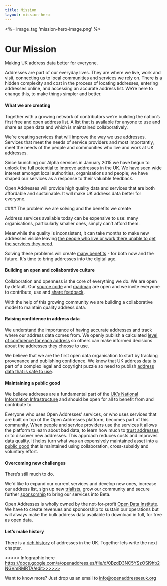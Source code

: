 ```yaml
---
title: Mission
layout: mission-hero
---
```


<div class="content-hero">
	<div class="content-hero-gfx"><%= image_tag 'mission-hero-image.png' %></a></div>
	<div class="content-hero-content">
		<h1>Our Mission</h1>
		<p>Making UK address data better for everyone.</p>
	</div>
</div>

Addresses are part of our everyday lives. They are where we live, work and visit, connecting us to local communities and services we rely on. There is a hidden complexity and cost in the process of locating addresses, entering addresses online, and  accessing an accurate address list. We’re here to change this, to make things simpler and better.

#### What we are creating

Together with a growing network of contributors we’re building the nation’s first free and open address list. A list that is available for anyone to use and share as open data and which is maintained collaboratively.

We’re creating services that will improve the way we use addresses. Services that meet the needs of service providers and most importantly, meet the needs of the people and communities who live and work at UK addresses.

Since launching our Alpha services in January 2015 we have begun to unlock the full potential to improve addresses in the UK. We have seen wide interest amongst local authorities, organisations and people; we have shaped our services as a response to their valuable feedback.

Open Addresses will provide high quality data and services that are both affordable and sustainable. It will make UK address data better for everyone.

#### The problem we are solving and the benefits we create

Address services available today can be expensive to use: many organisations, particularly smaller ones, simply can’t afford them.

Meanwhile the quality is inconsistent, it can take months to make new addresses visible leaving [the people who live or work there unable to get the services they need](https://alpha.openaddressesuk.org/blog/2015/02/09/living-breathing-problem).

Solving these problems will create [many benefits](/get-involved/sponsors#benefits) - for both now and the future. It's time to bring addresses into the digital age.

#### Building an open and collaborative culture

Collaboration and openness is the core of everything we do. We are open by default. Our [source code](https://github.com/OpenAddressesUK) and [roadmap](https://github.com/OpenAddressesUK/roadmap/issues)  are open and we invite everyone to contribute, use and [share feedback](https://github.com/OpenAddressesUK/forum). 

With the help of this growing community we are building a collaborative model to maintain quality address data.

#### Raising confidence in address data 

We understand the importance of having accurate addresses and track where our address data comes from. We openly publish a calculated [level of confidence for each address](https://alpha.openaddressesuk.org/blog/2015/02/20/confidence) so others can make informed decisions about the addresses they choose to use.

We believe that we are the first open data organisation to start by tracking provenance and publishing confidence. We know that UK address data is part of a complex legal and copyright puzzle so need to publish [address data that is safe to use](https://alpha.openaddressesuk.org/blog/2015/01/26/making-address-data-safe).

#### Maintaining a public good

We believe addreses are a fundamental part of the [UK’s National Information Infrastructure](https://www.gov.uk/government/publications/national-information-infrastructure/national-information-infrastructure) and should be open for all to benefit from and contribute to.

Everyone who uses Open Addresses’ services, or who uses services that are built on top of the Open Addresses platform, becomes part of this community. When people and service providers use the services it allows the platform to learn about bad data, to learn how much to [trust addresses](https://alpha.openaddressesuk.org/blog/2015/02/20/confidence) or to discover new addresses. This approach reduces costs and improves data quality. It helps turn what was an expensively maintained asset into a [public good](http://www.slideshare.net/JeniT/bcs-address-day-open-addresses-jeni-tennison) that is maintained using collaboration, cross-subsidy and voluntary effort.

#### Overcoming new challenges 

There’s still much to do.

We'd like to expand our current services and develop new ones, increase our address list, sign up new [trialists](/get-involved/trialists), grow our community and secure further [sponsorship](/get-involved/sponsors) to bring our services into Beta.

Open Addresses is wholly owned by the not-for-profit [Open Data Institute](https://theodi.org/). We have to create revenues and sponsorship to sustain our operations but will always make the bulk address data available to download in full, for free as open data.

#### Let’s make history

There is a [rich history](http://www.huffingtonpost.co.uk/jeni-tennison/a-brief-history-of-open-a_b_6485628.html?) of addresses in the UK. Together lets write the next chapter.

<<<<< Infographic here https://docs.google.com/a/openaddress.es/file/d/0BzdD3NC5YSzOSl9hb2NGVmRMRTA/edit>>>>>>

Want to know more? Just drop us an email to [info@openaddressesuk.org](mailto:info@openaddressesuk.org)
